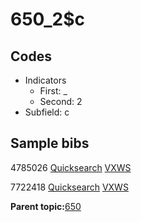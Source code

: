 # 650\_2$c

## Codes

-   Indicators
    -   First: \_
    -   Second: 2
-   Subfield: c

## Sample bibs

4785026 [Quicksearch](https://search.library.yale.edu/catalog/4785026) [VXWS](http://prodorbis.library.yale.edu:7014/vxws/GetHoldingsService?bibId=4785026)

7722418 [Quicksearch](https://search.library.yale.edu/catalog/7722418) [VXWS](http://prodorbis.library.yale.edu:7014/vxws/GetHoldingsService?bibId=7722418)

**Parent topic:**[650](../../tags/650/650.md)

